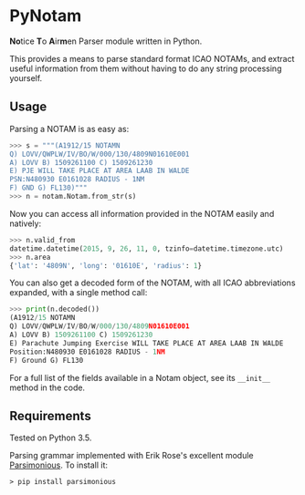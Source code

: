 # PyNotam
**No**tice **T**o **A**ir**m**en Parser module written in Python.

This provides a means to parse standard format ICAO NOTAMs, and extract useful information from them without having to do any string processing yourself.

## Usage

Parsing a NOTAM is as easy as:

```python
>>> s = """(A1912/15 NOTAMN
Q) LOVV/QWPLW/IV/BO/W/000/130/4809N01610E001
A) LOVV B) 1509261100 C) 1509261230
E) PJE WILL TAKE PLACE AT AREA LAAB IN WALDE
PSN:N480930 E0161028 RADIUS - 1NM
F) GND G) FL130)"""
>>> n = notam.Notam.from_str(s)
```

Now you can access all information provided in the NOTAM easily and natively:

```python
>>> n.valid_from
datetime.datetime(2015, 9, 26, 11, 0, tzinfo=datetime.timezone.utc)
>>> n.area
{'lat': '4809N', 'long': '01610E', 'radius': 1}
```

You can also get a decoded form of the NOTAM, with all ICAO abbreviations expanded, with a single method call:

```python
>>> print(n.decoded())
(A1912/15 NOTAMN
Q) LOVV/QWPLW/IV/BO/W/000/130/4809N01610E001
A) LOVV B) 1509261100 C) 1509261230
E) Parachute Jumping Exercise WILL TAKE PLACE AT AREA LAAB IN WALDE
Position:N480930 E0161028 RADIUS - 1NM
F) Ground G) FL130
```

For a full list of the fields available in a Notam object, see its `__init__` method in the code.

## Requirements

Tested on Python 3.5.

Parsing grammar implemented with Erik Rose's excellent module [Parsimonious](https://github.com/erikrose/parsimonious). To install it:

```
> pip install parsimonious
```
